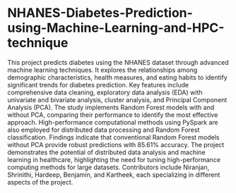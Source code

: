 # NHANES-Diabetes-Prediction-using-Machine-Learning-and-HPC-technique
This project predicts diabetes using the NHANES dataset through advanced machine learning techniques. It explores the relationships among demographic characteristics, health measures, and eating habits to identify significant trends for diabetes prediction. Key features include comprehensive data cleaning, exploratory data analysis (EDA) with univariate and bivariate analysis, cluster analysis, and Principal Component Analysis (PCA). The study implements Random Forest models with and without PCA, comparing their performance to identify the most effective approach. High-performance computational methods using PySpark are also employed for distributed data processing and Random Forest classification. Findings indicate that conventional Random Forest models without PCA provide robust predictions with 85.61% accuracy. The project demonstrates the potential of distributed data analysis and machine learning in healthcare, highlighting the need for tuning high-performance computing methods for large datasets. Contributors include Niranjan, Shrinithi, Hardeep, Benjamin, and Kartheek, each specializing in different aspects of the project.
